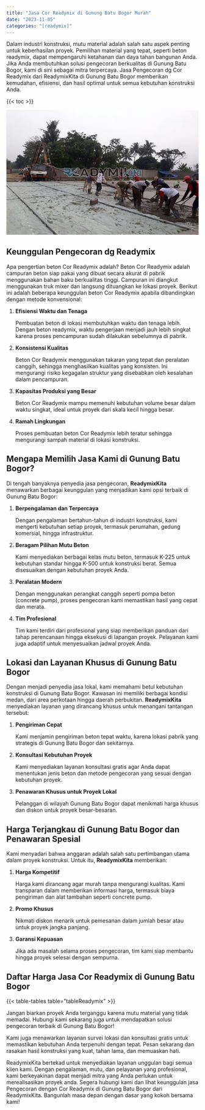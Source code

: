 ```yaml
---
title: "Jasa Cor Readymix di Gunung Batu Bogor Murah"
date: "2023-11-05"
categories: "[readymix]"
---
```


Dalam industri konstruksi, mutu material adalah salah satu aspek penting untuk keberhasilan proyek. Pemilihan material yang tepat, seperti beton readymix, dapat mempengaruhi ketahanan dan daya tahan bangunan Anda. Jika Anda membutuhkan solusi pengecoran berkualitas di Gunung Batu Bogor, kami di sini sebagai mitra terpercaya. Jasa Pengecoran dg Cor Readymix dari ReadymixKita di Gunung Batu Bogor memberikan kemudahan, efisiensi, dan hasil optimal untuk semua kebutuhan konstruksi Anda.

{{< toc >}}

![Jasa Cor Readymix di Gunung Batu Bogor Murah](/images/readymix/cor-readymix-02.jpg)

## Keunggulan Pengecoran dg Readymix

Apa pengertian beton Cor Readymix adalah? Beton Cor Readymix adalah campuran beton siap pakai yang dibuat secara akurat di pabrik menggunakan bahan baku berkualitas tinggi. Campuran ini diangkut menggunakan truk mixer dan langsung dituangkan ke lokasi proyek. Berikut ini adalah beberapa keunggulan beton Cor Readymix apabila dibandingkan dengan metode konvensional:

1. **Efisiensi Waktu dan Tenaga**

   Pembuatan beton di lokasi membutuhkan waktu dan tenaga lebih. Dengan beton readymix, waktu pengerjaan menjadi jauh lebih singkat karena proses pencampuran sudah dilakukan sebelumnya di pabrik.

2. **Konsistensi Kualitas**

   Beton Cor Readymix menggunakan takaran yang tepat dan peralatan canggih, sehingga menghasilkan kualitas yang konsisten. Ini mengurangi risiko kegagalan struktur yang disebabkan oleh kesalahan dalam pencampuran.

3. **Kapasitas Produksi yang Besar**

   Beton Cor Readymix mampu memenuhi kebutuhan volume besar dalam waktu singkat, ideal untuk proyek dari skala kecil hingga besar.

4. **Ramah Lingkungan**

   Proses pembuatan beton Cor Readymix lebih teratur sehingga mengurangi sampah material di lokasi konstruksi.

## Mengapa Memilih Jasa Kami di Gunung Batu Bogor?

Di tengah banyaknya penyedia jasa pengecoran, **ReadymixKita** menawarkan berbagai keunggulan yang menjadikan kami opsi terbaik di Gunung Batu Bogor:

1. **Berpengalaman dan Terpercaya**

   Dengan pengalaman bertahun-tahun di industri konstruksi, kami mengerti kebutuhan setiap proyek, termasuk perumahan, gedung komersial, hingga infrastruktur.

2. **Beragam Pilihan Mutu Beton**

   Kami menyediakan berbagai kelas mutu beton, termasuk K-225 untuk kebutuhan standar hingga K-500 untuk konstruksi berat. Semua disesuaikan dengan kebutuhan proyek Anda.

3. **Peralatan Modern**

   Dengan menggunakan perangkat canggih seperti pompa beton (concrete pump), proses pengecoran kami memastikan hasil yang cepat dan merata.

4. **Tim Profesional**

   Tim kami terdiri dari profesional yang siap memberikan panduan dari tahap perencanaan hingga eksekusi di lapangan proyek. Pelayanan kami juga adaptif untuk menyesuaikan jadwal proyek Anda.

## Lokasi dan Layanan Khusus di Gunung Batu Bogor

Dengan menjadi penyedia jasa lokal, kami memahami betul kebutuhan konstruksi di Gunung Batu Bogor. Kawasan ini memiliki berbagai kondisi medan, dari area perkotaan hingga daerah perbukitan. **ReadymixKita** menyediakan layanan yang dirancang khusus untuk menangani tantangan tersebut:

1. **Pengiriman Cepat**

   Kami menjamin pengiriman beton tepat waktu, karena lokasi pabrik yang strategis di Gunung Batu Bogor dan sekitarnya.

2. **Konsultasi Kebutuhan Proyek**

   Kami menyediakan layanan konsultasi gratis agar Anda dapat menentukan jenis beton dan metode pengecoran yang sesuai dengan kebutuhan proyek.

3. **Penawaran Khusus untuk Proyek Lokal**

   Pelanggan di wilayah Gunung Batu Bogor dapat menikmati harga khusus dan diskon untuk proyek besar-besaran.

## Harga Terjangkau di Gunung Batu Bogor dan Penawaran Spesial

Kami menyadari bahwa anggaran adalah salah satu pertimbangan utama dalam proyek konstruksi. Untuk itu, **ReadymixKita** memberikan:

1. **Harga Kompetitif**

   Harga kami dirancang agar murah tanpa mengurangi kualitas. Kami transparan dalam memberikan informasi harga, termasuk biaya pengiriman dan alat tambahan seperti concrete pump.

2. **Promo Khusus**

   Nikmati diskon menarik untuk pemesanan dalam jumlah besar atau untuk proyek jangka panjang.

3. **Garansi Kepuasan**

   Jika ada masalah selama proses pengecoran, tim kami siap membantu hingga proyek selesai dengan sempurna.

## Daftar Harga Jasa Cor Readymix di Gunung Batu Bogor

{{< table-tables table="tableReadymix" >}}

Jangan biarkan proyek Anda terganggu karena mutu material yang tidak memadai. Hubungi kami sekarang juga untuk mendapatkan solusi pengecoran terbaik di Gunung Batu Bogor!

Kami juga menawarkan layanan survei lokasi dan konsultasi gratis untuk memastikan kebutuhan Anda terpenuhi dengan tepat. Pesan sekarang dan rasakan hasil konstruksi yang kuat, tahan lama, dan memuaskan hati.

ReadymixKita bertekad untuk menyediakan layanan unggulan bagi semua klien kami. Dengan pengalaman, mutu, dan pelayanan yang profesional, kami berkeyakinan dapat menjadi mitra yang Anda perlukan untuk merealisasikan proyek anda. Segera hubungi kami dan lihat keunggulan jasa Pengecoran dengan Cor Readymix di Gunung Batu Bogor dari ReadymixKita. Bangunlah masa depan dengan dasar yang kokoh bersama kami!